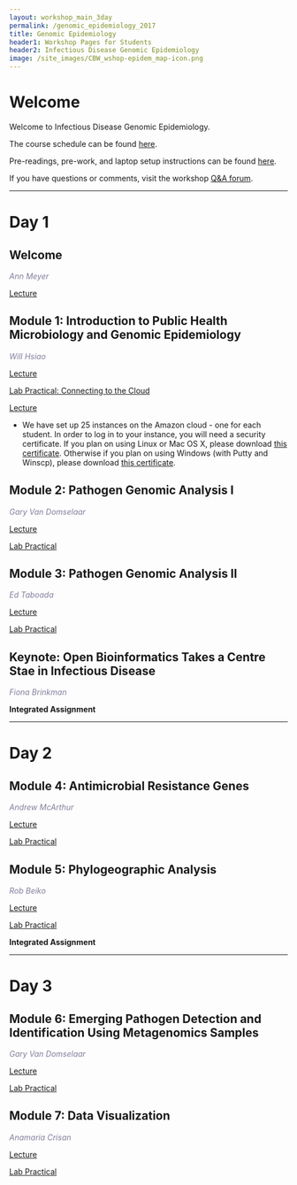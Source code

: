 ```yaml
---
layout: workshop_main_3day
permalink: /genomic_epidemiology_2017
title: Genomic Epidemiology
header1: Workshop Pages for Students
header2: Infectious Disease Genomic Epidemiology
image: /site_images/CBW_wshop-epidem_map-icon.png
---
```


# Welcome <a id="welcome"></a>

Welcome to Infectious Disease Genomic Epidemiology.  

The course schedule can be found [here](https://bioinformaticsdotca.github.io/genomic_epidemiology_2017_schedule).

Pre-readings, pre-work, and laptop setup instructions can be found [here](https://bioinformaticsdotca.github.io/genomic_epidemiology_2017_prework).  

If you have questions or comments, visit the workshop [Q&A forum](https://noteapp.com/GenEpi2017).

***

# Day 1 <a id="day1"></a>

## Welcome

*<font color="#827e9c">Ann Meyer</font>*

[Lecture](https://bioinformatics.ca/cshl2017mod0)

## Module 1: Introduction to Public Health Microbiology and Genomic Epidemiology

*<font color="#827e9c">Will Hsiao</font>* 

[Lecture]()

[Lab Practical: Connecting to the Cloud](http://bioinformaticsdotca.github.io/AWS_setup)

[Lecture](https://bioinformatics.ca/cshl2017mod3b)  

* We have set up 25 instances on the Amazon cloud - one for each student. In order to log in to your instance, you will need a security certificate. If you plan on using Linux or Mac OS X, please download [this certificate](http://cbwmain.dyndns.info/private/CBWNY.pem). Otherwise if you plan on using Windows (with Putty and Winscp), please download [this certificate](http://cbwmain.dyndns.info/private/CBWNY.ppk).

## Module 2: Pathogen Genomic Analysis I

*<font color="#827e9c">Gary Van Domselaar</font>* 

[Lecture](https://bioinformatics.ca/genepimodule22017)

[Lab Practical]()

## Module 3: Pathogen Genomic Analysis II

*<font color="#827e9c">Ed Taboada</font>* 

[Lecture](https://bioinformatics.ca/genepimodule32017)

[Lab Practical]()  

## Keynote: Open Bioinformatics Takes a Centre Stae in Infectious Disease  

*<font color="#827e9c">Fiona Brinkman</font>*  

**Integrated Assignment**  


***

# Day 2 <a id="day2"></a>

## Module 4: Antimicrobial Resistance Genes  

*<font color="#827e9c">Andrew McArthur</font>* 

[Lecture](https://bioinformatics.ca/genepimodule42017)

[Lab Practical]()

## Module 5: Phylogeographic Analysis

*<font color="#827e9c">Rob Beiko</font>* 

[Lecture](https://bioinformatics.ca/genepimodule52017)

[Lab Practical]()

**Integrated Assignment**  

***

# Day 3 <a id="day3"></a>

## Module 6: Emerging Pathogen Detection and Identification Using Metagenomics Samples  

*<font color="#827e9c">Gary Van Domselaar</font>* 

[Lecture](https://bioinformatics.ca/genepimodule62017)

[Lab Practical]()  


## Module 7: Data Visualization    

*<font color="#827e9c">Anamaria Crisan</font>* 

[Lecture](https://bioinformatics.ca/genepimodule72017)

[Lab Practical]()  
